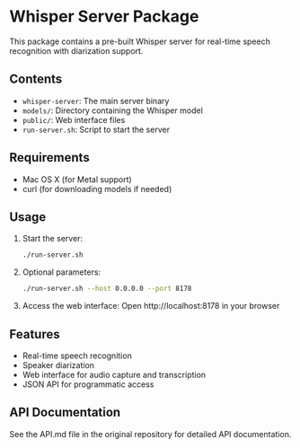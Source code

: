 # Whisper Server Package

This package contains a pre-built Whisper server for real-time speech recognition with diarization support.

## Contents
- `whisper-server`: The main server binary
- `models/`: Directory containing the Whisper model
- `public/`: Web interface files
- `run-server.sh`: Script to start the server

## Requirements
- Mac OS X (for Metal support)
- curl (for downloading models if needed)

## Usage

1. Start the server:
   ```bash
   ./run-server.sh
   ```

2. Optional parameters:
   ```bash
   ./run-server.sh --host 0.0.0.0 --port 8178
   ```

3. Access the web interface:
   Open http://localhost:8178 in your browser

## Features
- Real-time speech recognition
- Speaker diarization
- Web interface for audio capture and transcription
- JSON API for programmatic access

## API Documentation
See the API.md file in the original repository for detailed API documentation.
